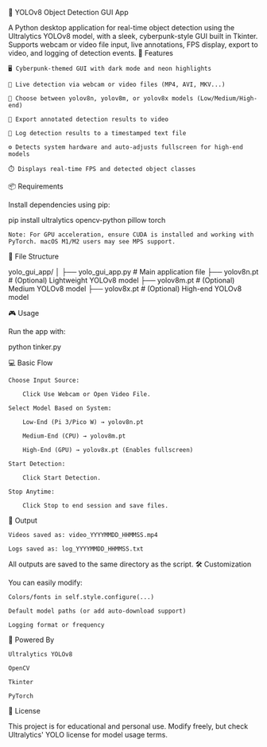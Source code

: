 🧠 YOLOv8 Object Detection GUI App

A Python desktop application for real-time object detection using the Ultralytics YOLOv8 model, with a sleek, cyberpunk-style GUI built in Tkinter. Supports webcam or video file input, live annotations, FPS display, export to video, and logging of detection events.
🚀 Features

    🖥️ Cyberpunk-themed GUI with dark mode and neon highlights

    🎥 Live detection via webcam or video files (MP4, AVI, MKV...)

    🧠 Choose between yolov8n, yolov8m, or yolov8x models (Low/Medium/High-end)

    📼 Export annotated detection results to video

    📄 Log detection results to a timestamped text file

    ⚙️ Detects system hardware and auto-adjusts fullscreen for high-end models

    ⏱️ Displays real-time FPS and detected object classes

📦 Requirements

Install dependencies using pip:

pip install ultralytics opencv-python pillow torch

    Note: For GPU acceleration, ensure CUDA is installed and working with PyTorch. macOS M1/M2 users may see MPS support.

🧰 File Structure

yolo_gui_app/
│
├── yolo_gui_app.py        # Main application file
├── yolov8n.pt             # (Optional) Lightweight YOLOv8 model
├── yolov8m.pt             # (Optional) Medium YOLOv8 model
├── yolov8x.pt             # (Optional) High-end YOLOv8 model

🎮 Usage

Run the app with:

python tinker.py

💻 Basic Flow

    Choose Input Source:

        Click Use Webcam or Open Video File.

    Select Model Based on System:

        Low-End (Pi 3/Pico W) → yolov8n.pt

        Medium-End (CPU) → yolov8m.pt

        High-End (GPU) → yolov8x.pt (Enables fullscreen)

    Start Detection:

        Click Start Detection.

    Stop Anytime:

        Click Stop to end session and save files.

📂 Output

    Videos saved as: video_YYYYMMDD_HHMMSS.mp4

    Logs saved as: log_YYYYMMDD_HHMMSS.txt

All outputs are saved to the same directory as the script.
🛠️ Customization

You can easily modify:

    Colors/fonts in self.style.configure(...)

    Default model paths (or add auto-download support)

    Logging format or frequency

🧠 Powered By

    Ultralytics YOLOv8

    OpenCV

    Tkinter

    PyTorch



📝 License

This project is for educational and personal use. Modify freely, but check Ultralytics' YOLO license for model usage terms.

